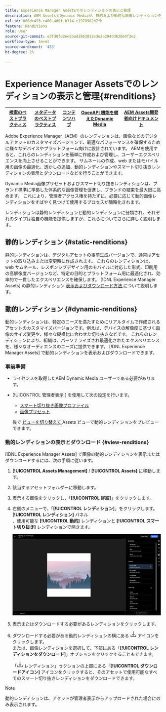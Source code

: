 ```yaml
---
title: Experience Manager Assetsでのレンディションの表示と管理
description: AEM AssetsとDynamic Mediaが、静的および動的な画像レンディションを使用して効果的な画像管理を簡素化する仕組みについて説明します。
exl-id: 006dc493-c400-4d0f-b314-c1978582b7fb
feature: Renditions
role: User
source-git-commit: e3fd0fe2ee5bad2863812ede2a294dd63864f3e2
workflow-type: tm+mt
source-wordcount: '453'
ht-degree: 2%

---
```


# Experience Manager Assetsでのレンディションの表示と管理{#renditions}

| [ 検索のベストプラクティス ](/help/assets/search-best-practices.md) | [ メタデータのベストプラクティス ](/help/assets/metadata-best-practices.md) | [コンテンツハブ](/help/assets/product-overview.md) | [OpenAPI 機能を備えたDynamic Media](/help/assets/dynamic-media-open-apis-overview.md) | [AEM Assets開発者向けドキュメント ](https://developer.adobe.com/experience-cloud/experience-manager-apis/) |
| ------------- | --------------------------- |---------|----|-----|

Adobe Experience Manager（AEM）のレンディションは、画像などのデジタルアセットのカスタマイズバージョンで、最適なパフォーマンスを確保するために様々なデバイスやプラットフォーム向けに設計されています。 AEMを使用すると、これらのレンディションを簡単に作成および管理し、ユーザーエクスペリエンスを向上させることができます。 サムネールの作成、web またはモバイル用の画像の最適化、透かしの追加、動的レンディションやスマート切り抜きレンディションの表示とダウンロードなどを行うことができます。

Dynamic Media画像プリセットおよびスマート切り抜きレンディションは、ブランド標準に準拠した体系的な画像管理を促進し、ブランドの結束を最大限に高めます。 これにより、管理者アクセス権を持たずに、必要に応じて動的画像レンディションをすばやく見つけて使用するプロセスが簡略化されます。

レンディションは静的レンディションと動的レンディションに分類され、それぞれのタイプは独自の機能を提供しますが、これらについてさらに詳しく説明します。

## 静的レンディション {#static-renditions}

静的レンディションは、デジタルアセットの事前生成バージョンで、通常はアセットの取り込みまたは変更時に作成されます。 これらのレンディションは、web サムネール、レスポンシブデザイン用のモバイルに対応した形式、印刷用の高解像度バージョンなど、特定の目的とプラットフォーム用に最適化され、効率的で一貫したエクスペリエンスを確保します。
[!DNL Experience Manager Assets] の静的レンディション [ 表示およびダウンロード方法 ](#view-dynamic-renditions) について説明します。

## 動的レンディション {#dynamic-renditions}

動的レンディションは、特定のニーズを満たすためにリアルタイムで作成されるアセットのカスタマイズバージョンです。例えば、デバイスの解像度に基づく画像のサイズ変更や、様々な縦横比に合わせた切り抜きなどです。
これらのレンディションにより、組織は、パーソナライズされ最適化されたエクスペリエンスを、様々なオーディエンスのニーズに提供できます。 [!DNL Experience Manager Assets] で動的レンディションを表示およびダウンロードできます。

### 事前準備

* ライセンスを取得したAEM Dynamic Media ユーザーである必要があります。

* [!UICONTROL  管理者表示 ] を使用して次の設定を行います。
   * [ スマート切り抜き画像プロファイル ](/help/assets/dynamic-media/image-profiles.md#creating-image-profiles)
   * [画像プリセット](/help/assets/dynamic-media/managing-image-presets.md)

  後で [ ビューを切り替えて ](/help/assets/assets-view-introduction.md#how-to-access-assets-view)Assets ビューで動的レンディションをプレビューできます。

### 動的レンディションの表示とダウンロード {#view-renditions}

[!DNL Experience Manager Assets] で画像の動的レンディションを表示またはダウンロードするには、次の手順に従います。

1. **[!UICONTROL Assets Management]** / **[!UICONTROL Assets]** に移動します。

1. 該当するアセットフォルダーに移動します。

1. 表示する画像をクリックし、「**[!UICONTROL 詳細]**」をクリックします。

1. 右側のメニューで、「**[!UICONTROL レンディション]**」をクリックします。 **[!UICONTROL レンディション]** パネル <br>、使用可能な **[!UICONTROL 動的]** レンディションと **[!UICONTROL スマート切り抜き]** レンディションで開きます。

   ![ 動的レンディション ](assets/preset_smart_crop.png)
   <!-- ![dynamic renditions](assets/preset_smart_crop_view.png) -->

1. 表示またはダウンロードする必要があるレンディションをクリックします。

1. ダウンロードする必要がある動的レンディションの横にある ![ ダウンロードアイコン ](assets/do-not-localize/download-icon.png) アイコンをクリックします。 <br> または、画像レンディションを選択して、下部にある「**[!UICONTROL レンディションをダウンロード]**」オプションをクリックすることもできます。

   「![ スマート切り抜き ](assets/do-not-localize/download-icon.png) レンディション」セクションの上部にある「**[!UICONTROL ダウンロードアイコン]** アイコンをクリックすると、そのアセットで使用可能なすべてのスマート切り抜きレンディションをダウンロードできます。

>[!NOTE]
>
>動的レンディションは、アセットが管理者表示からアップロードされた場合にのみ表示されます。
